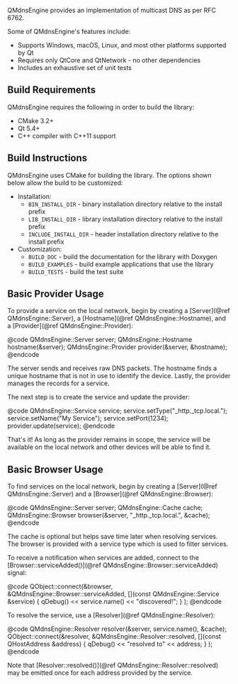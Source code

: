 QMdnsEngine provides an implementation of multicast DNS as per RFC 6762.

Some of QMdnsEngine's features include:

- Supports Windows, macOS, Linux, and most other platforms supported by Qt
- Requires only QtCore and QtNetwork - no other dependencies
- Includes an exhaustive set of unit tests

## Build Requirements

QMdnsEngine requires the following in order to build the library:

- CMake 3.2+
- Qt 5.4+
- C++ compiler with C++11 support

## Build Instructions

QMdnsEngine uses CMake for building the library. The options shown below allow the build to be customized:

- Installation:
  - `BIN_INSTALL_DIR` - binary installation directory relative to the install prefix
  - `LIB_INSTALL_DIR` - library installation directory relative to the install prefix
  - `INCLUDE_INSTALL_DIR` - header installation directory relative to the install prefix
- Customization:
  - `BUILD_DOC` - build the documentation for the library with Doxygen
  - `BUILD_EXAMPLES` - build example applications that use the library
  - `BUILD_TESTS` - build the test suite

## Basic Provider Usage

To provide a service on the local network, begin by creating a [Server](@ref QMdnsEngine::Server), a [Hostname](@ref QMdnsEngine::Hostname), and a [Provider](@ref QMdnsEngine::Provider):

@code
QMdnsEngine::Server server;
QMdnsEngine::Hostname hostname(&server);
QMdnsEngine::Provider provider(&server, &hostname);
@endcode

The server sends and receives raw DNS packets. The hostname finds a unique hostname that is not in use to identify the device. Lastly, the provider manages the records for a service.

The next step is to create the service and update the provider:

@code
QMdnsEngine::Service service;
service.setType("_http._tcp.local.");
service.setName("My Service");
service.setPort(1234);
provider.update(service);
@endcode

That's it! As long as the provider remains in scope, the service will be available on the local network and other devices will be able to find it.

## Basic Browser Usage

To find services on the local network, begin by creating a [Server](@ref QMdnsEngine::Server) and a [Browser](@ref QMdnsEngine::Browser):

@code
QMdnsEngine::Server server;
QMdnsEngine::Cache cache;
QMdnsEngine::Browser browser(&server, "_http._tcp.local.", &cache);
@endcode

The cache is optional but helps save time later when resolving services. The browser is provided with a service type which is used to filter services.

To receive a notification when services are added, connect to the [Browser::serviceAdded()](@ref QMdnsEngine::Browser::serviceAdded) signal:

@code
QObject::connect(&browser, &QMdnsEngine::Browser::serviceAdded,
    [](const QMdnsEngine::Service &service) {
        qDebug() << service.name() << "discovered!";
    }
);
@endcode

To resolve the service, use a [Resolver](@ref QMdnsEngine::Resolver):

@code
QMdnsEngine::Resolver resolver(&server, service.name(), &cache);
QObject::connect(&resolver, &QMdnsEngine::Resolver::resolved,
    [](const QHostAddress &address) {
        qDebug() << "resolved to" << address;
    }
);
@endcode

Note that [Resolver::resolved()](@ref QMdnsEngine::Resolver::resolved) may be emitted once for each address provided by the service.
